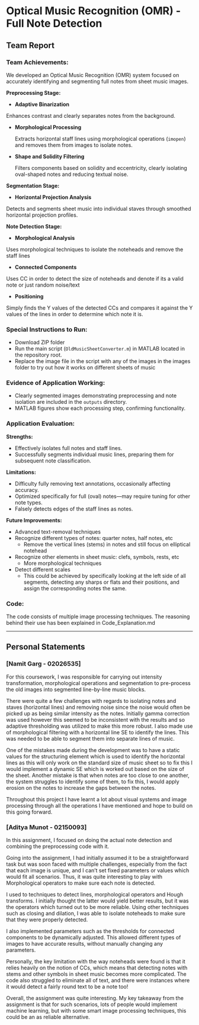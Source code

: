 # Optical Music Recognition (OMR) - Full Note Detection

## Team Report

### Team Achievements:

We developed an Optical Music Recognition (OMR) system focused on accurately identifying and segmenting full notes from sheet music images.

**Preprocessing Stage:**
- **Adaptive Binarization**

Enhances contrast and clearly separates notes from the background.

- **Morphological Processing**
    
    Extracts horizontal staff lines using morphological operations (`imopen`) and removes them from images to isolate notes.
    
- **Shape and Solidity Filtering**
    
    Filters components based on solidity and eccentricity, clearly isolating oval-shaped notes and reducing textual noise.
    

**Segmentation Stage:**
- **Horizontal Projection Analysis** 

Detects and segments sheet music into individual staves through smoothed horizontal projection profiles.

**Note Detection Stage:**
- **Morphological Analysis** 

Uses morphological techniques to isolate the noteheads and remove the staff lines

- **Connected Components** 

Uses CC in order to detect the size of noteheads and denote if its a valid note or just random noise/text

- **Positioning** 

Simply finds the Y values of the detected CCs and compares it against the Y values of the lines in order to determine which note it is.

 

### Special Instructions to Run:

- Download ZIP folder
- Run the main script (`OldMusicSheetConverter.m`) in MATLAB located in the repository root.
- Replace the image file in the script with any of the images in the images folder to try out how it works on different sheets of music

### Evidence of Application Working:

- Clearly segmented images demonstrating preprocessing and note isolation are included in the `outputs` directory.
- MATLAB figures show each processing step, confirming functionality.

### Application Evaluation:

**Strengths:**
- Effectively isolates full notes and staff lines.
- Successfully segments individual music lines, preparing them for subsequent note classification.

**Limitations:**
- Difficulty fully removing text annotations, occasionally affecting accuracy.
- Optimized specifically for full (oval) notes—may require tuning for other note types.
- Falsely detects edges of the staff lines as notes.

**Future Improvements:**

- Advanced text-removal techniques
- Recognize different types of notes: quarter notes, half notes, etc
    - Remove the vertical lines (stems) in notes and still focus on elliptical notehead
- Recognize other elements in sheet music: clefs, symbols, rests, etc
    - More morphological techniques
- Detect different scales
    - This could be achieved by specifically looking at the left side of all segments, detecting any sharps or flats and their positions, and assign the corresponding notes the same.
 
### Code:
The code consists of multiple image processing techniques. The reasoning behind their use has been explained in Code_Explanation.md


---

## Personal Statements

### [Namit Garg - 02026535]

For this coursework, I was responsible for carrying out intensity transformation, morphological operations and segmentation to pre-process the old images into segmented line-by-line music blocks. 

There were quite a few challenges with regards to isolating notes and staves (horizontal lines) and removing noise since the noise would often be picked up as being similar intensity as the notes. Initially gamma correction was used however this seemed to be inconsistent with the results and so adaptive thresholding was utilized to make this more robust. I also made use of morphological filtering with a horizontal line SE to identify the lines. This was needed to be able to segment them into separate lines of music.

One of the mistakes made during the development was to have a static values for the structuring element which is used to identify the horizontal lines as this will only work on the standard size of music sheet so to fix this I would implement a dynamic SE which is worked out based on the size of the sheet. Another mistake is that when notes are too close to one another, the system struggles to identify some of them, to fix this, I would apply erosion on the notes to increase the gaps between the notes.

Throughout this project I have learnt a lot about visual systems and image processing through all the operations I have mentioned and hope to build on this going forward.

### [Aditya Munot - 02150093]

In this assignment, I focused on doing the actual note detection and combining the preprocessing code with it. 

Going into the assignment, I had initially assumed it to be a straightforward task but was soon faced with multiple challenges, especially from the fact that each image is unique, and I can’t set fixed parameters or values which would fit all scenarios. Thus, it was quite interesting to play with Morphological operators to make sure each note is detected.

I used to techniques to detect lines, morphological operators and Hough transforms. I initially thought the latter would yield better results, but it was the operators which turned out to be more reliable. Using other techniques such as closing and dilation, I was able to isolate noteheads to make sure that they were properly detected.

I also implemented parameters such as the thresholds for connected components to be dynamically adjusted. This allowed different types of images to have accurate results, without manually changing any parameters. 

Personally, the key limitation with the way noteheads were found is that it relies heavily on the notion of CCs, which means that detecting notes with stems and other symbols in sheet music becomes more complicated. The code also struggled to eliminate all of text, and there were instances where it would detect a fairly round text to be a note too!

Overall, the assignment was quite interesting. My key takeaway from the assignment is that for such scenarios, lots of people would implement machine learning, but with some smart image processing techniques, this could be an as reliable alternative.
